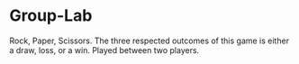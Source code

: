 # Group-Lab
Rock, Paper, Scissors. The three respected outcomes of this game is either a draw, loss, or a win. Played between two players.
